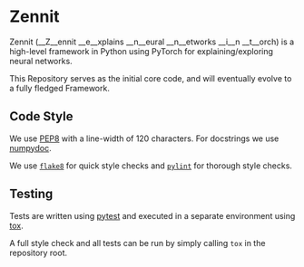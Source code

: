 # Zennit
Zennit (__Z__ennit __e__xplains __n__eural __n__etworks __i__n __t__orch)
is a high-level framework in Python using PyTorch for explaining/exploring neural networks.

This Repository serves as the initial core code, and will eventually evolve to a fully fledged Framework.

## Code Style
We use [PEP8](https://www.python.org/dev/peps/pep-0008) with a line-width of 120 characters.
For docstrings we use [numpydoc](https://numpydoc.readthedocs.io/en/latest/format.html).

We use [`flake8`](https://pypi.org/project/flake8/) for quick style checks and [`pylint`](https://pypi.org/project/pylint/) for thorough style checks.

## Testing
Tests are written using [pytest](https://pypi.org/project/pylint/) and executed in a separate environment using [tox](https://tox.readthedocs.io/en/latest/).

A full style check and all tests can be run by simply calling `tox` in the repository root.
